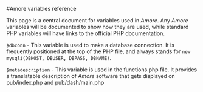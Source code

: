 #Amore variables reference

This page is a central document for variables used in *Amore*. Any *Amore* variables will be documented to show how they are used, while standard PHP variables will have links to the official PHP documentation.

`$dbconn` - This variable is used to make a database connection. It is frequently positioned at the top of the PHP file, and always stands for `new mysqli(DBHOST, DBUSER, DBPASS, DBNAME)`.

`$metadescription` - This variable is used in the functions.php file. It provides a translatable description of *Amore* software that gets displayed on pub/index.php and pub/dash/main.php
